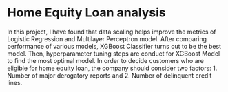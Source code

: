 # Home Equity Loan analysis
In this project, I have found that data scaling helps improve the metrics of Logistic Regression and Multilayer Perceptron model. After comparing performance of various models, XGBoost Classifier turns out to be the best model. Then, hyperparameter tuning steps are conduct for XGBoost Model to find the most optimal model. In order to decide customers who are eligible for home equity loan, the company should consider two factors: 1. Number of major derogatory reports and 2. Number of delinquent credit lines.
